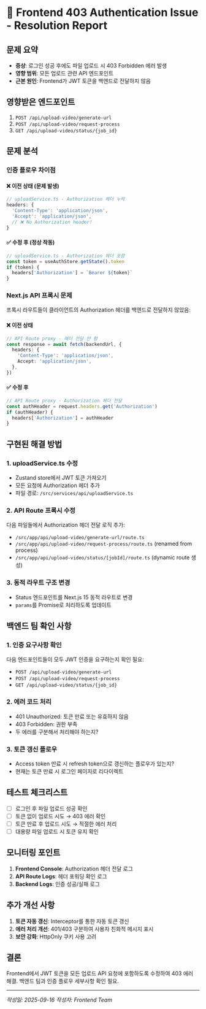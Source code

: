 # 🚨 Frontend 403 Authentication Issue - Resolution Report

## 문제 요약

- **증상**: 로그인 성공 후에도 파일 업로드 시 403 Forbidden 에러 발생
- **영향 범위**: 모든 업로드 관련 API 엔드포인트
- **근본 원인**: Frontend가 JWT 토큰을 백엔드로 전달하지 않음

## 영향받은 엔드포인트

1. `POST /api/upload-video/generate-url`
2. `POST /api/upload-video/request-process`
3. `GET /api/upload-video/status/{job_id}`

## 문제 분석

### 인증 플로우 차이점

#### ❌ 이전 상태 (문제 발생)

```typescript
// uploadService.ts - Authorization 헤더 누락
headers: {
  'Content-Type': 'application/json',
  'Accept': 'application/json',
  // ❌ No Authorization header!
}
```

#### ✅ 수정 후 (정상 작동)

```typescript
// uploadService.ts - Authorization 헤더 포함
const token = useAuthStore.getState().token
if (token) {
  headers['Authorization'] = `Bearer ${token}`
}
```

### Next.js API 프록시 문제

프록시 라우트들이 클라이언트의 Authorization 헤더를 백엔드로 전달하지 않았음:

#### ❌ 이전 상태

```typescript
// API Route proxy - 헤더 전달 안 함
const response = await fetch(backendUrl, {
  headers: {
    'Content-Type': 'application/json',
    Accept: 'application/json',
  },
})
```

#### ✅ 수정 후

```typescript
// API Route proxy - Authorization 헤더 전달
const authHeader = request.headers.get('Authorization')
if (authHeader) {
  headers['Authorization'] = authHeader
}
```

## 구현된 해결 방법

### 1. uploadService.ts 수정

- Zustand store에서 JWT 토큰 가져오기
- 모든 요청에 Authorization 헤더 추가
- 파일 경로: `/src/services/api/uploadService.ts`

### 2. API Route 프록시 수정

다음 파일들에서 Authorization 헤더 전달 로직 추가:

- `/src/app/api/upload-video/generate-url/route.ts`
- `/src/app/api/upload-video/request-process/route.ts` (renamed from process)
- `/src/app/api/upload-video/status/[jobId]/route.ts` (dynamic route 생성)

### 3. 동적 라우트 구조 변경

- Status 엔드포인트를 Next.js 15 동적 라우트로 변경
- `params`를 Promise로 처리하도록 업데이트

## 백엔드 팀 확인 사항

### 1. 인증 요구사항 확인

다음 엔드포인트들이 모두 JWT 인증을 요구하는지 확인 필요:

- `POST /api/upload-video/generate-url`
- `POST /api/upload-video/request-process`
- `GET /api/upload-video/status/{job_id}`

### 2. 에러 코드 처리

- 401 Unauthorized: 토큰 만료 또는 유효하지 않음
- 403 Forbidden: 권한 부족
- 두 에러를 구분해서 처리해야 하는지?

### 3. 토큰 갱신 플로우

- Access token 만료 시 refresh token으로 갱신하는 플로우가 있는지?
- 현재는 토큰 만료 시 로그인 페이지로 리다이렉트

## 테스트 체크리스트

- [ ] 로그인 후 파일 업로드 성공 확인
- [ ] 토큰 없이 업로드 시도 → 403 에러 확인
- [ ] 토큰 만료 후 업로드 시도 → 적절한 에러 처리
- [ ] 대용량 파일 업로드 시 토큰 유지 확인

## 모니터링 포인트

1. **Frontend Console**: Authorization 헤더 전달 로그
2. **API Route Logs**: 헤더 포워딩 확인 로그
3. **Backend Logs**: 인증 성공/실패 로그

## 추가 개선 사항

1. **토큰 자동 갱신**: Interceptor를 통한 자동 토큰 갱신
2. **에러 처리 개선**: 401/403 구분하여 사용자 친화적 메시지 표시
3. **보안 강화**: HttpOnly 쿠키 사용 고려

## 결론

Frontend에서 JWT 토큰을 모든 업로드 API 요청에 포함하도록 수정하여 403 에러 해결.
백엔드 팀과 인증 플로우 세부사항 확인 필요.

---

_작성일: 2025-09-16_
_작성자: Frontend Team_
